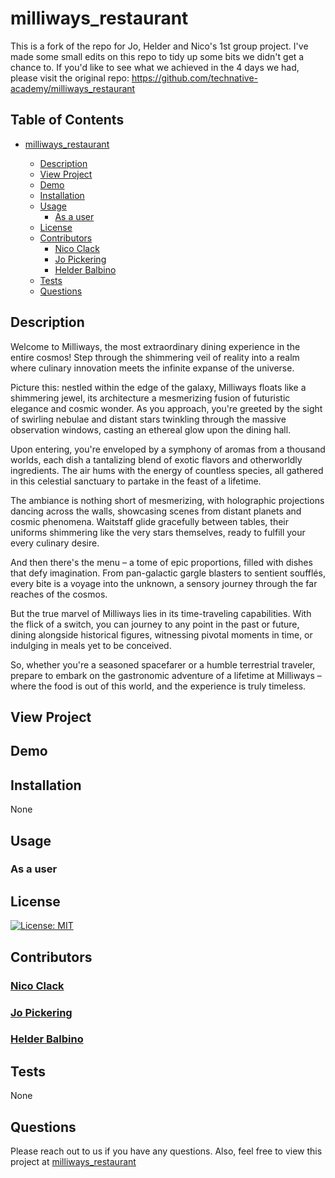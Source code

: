 # milliways_restaurant

This is a fork of the repo for Jo, Helder and Nico's 1st group project.  I've made some small edits on this repo to tidy up some bits we didn't get a chance to.  If you'd like to see what we achieved in the 4 days we had, please visit the original repo: https://github.com/technative-academy/milliways_restaurant 

## Table of Contents

- [milliways_restaurant](#milliways_restaurant)

  - [Description](#description)
  - [View Project](#view-project)
  - [Demo](#demo)
  - [Installation](#installation)
  - [Usage](#usage)
    - [As a user](#as-a-user)
  - [License](#license)
  - [Contributors](#contributing)
    - [Nico Clack](#nico-clack)
    - [Jo Pickering](#jo-pickering)
    - [Helder Balbino](#helder-balbino)
  - [Tests](#tests)
  - [Questions](#questions)

## Description

 Welcome to Milliways, the most extraordinary dining experience in the entire cosmos! Step through the shimmering veil of reality into a realm where culinary innovation meets the infinite expanse of the universe.

Picture this: nestled within the edge of the galaxy, Milliways floats like a shimmering jewel, its architecture a mesmerizing fusion of futuristic elegance and cosmic wonder. As you approach, you're greeted by the sight of swirling nebulae and distant stars twinkling through the massive observation windows, casting an ethereal glow upon the dining hall.

Upon entering, you're enveloped by a symphony of aromas from a thousand worlds, each dish a tantalizing blend of exotic flavors and otherworldly ingredients. The air hums with the energy of countless species, all gathered in this celestial sanctuary to partake in the feast of a lifetime.

The ambiance is nothing short of mesmerizing, with holographic projections dancing across the walls, showcasing scenes from distant planets and cosmic phenomena. Waitstaff glide gracefully between tables, their uniforms shimmering like the very stars themselves, ready to fulfill your every culinary desire.

And then there's the menu – a tome of epic proportions, filled with dishes that defy imagination. From pan-galactic gargle blasters to sentient soufflés, every bite is a voyage into the unknown, a sensory journey through the far reaches of the cosmos.

But the true marvel of Milliways lies in its time-traveling capabilities. With the flick of a switch, you can journey to any point in the past or future, dining alongside historical figures, witnessing pivotal moments in time, or indulging in meals yet to be conceived.

So, whether you're a seasoned spacefarer or a humble terrestrial traveler, prepare to embark on the gastronomic adventure of a lifetime at Milliways – where the food is out of this world, and the experience is truly timeless.

## View Project

## Demo

## Installation

  None

## Usage

### As a user

## License

  [![License: MIT](https://img.shields.io/badge/License-MIT-yellow.svg)](https://opensource.org/licenses/MIT)

## Contributors

### [Nico Clack](https://github.com/hedgehog125)

### [Jo Pickering](https://github.com/Jo-Pickering)

### [Helder Balbino](https://github.com/HelderBalbino)

## Tests

  None

  ## Questions

  Please reach out to us if you have any questions.
  Also, feel free to view this project at [milliways_restaurant](https://technative-academy.github.io/milliways_restaurant/)
